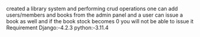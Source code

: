 created a library system and performing crud operations one can add users/members and books from the admin panel
and a user can issue a book as well and if the book stock becomes 0 you will not be able to issue it
Requirement
Django:-4.2.3
python:-3.11.4
